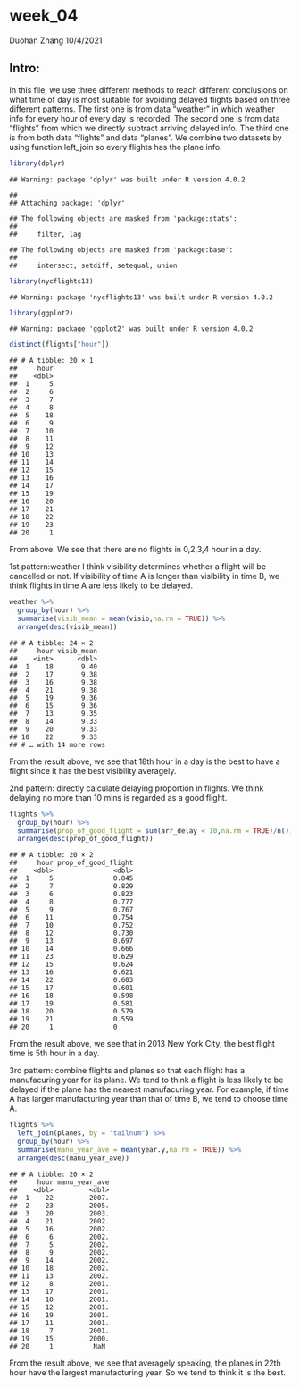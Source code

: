 week\_04
================
Duohan Zhang
10/4/2021

## Intro:

In this file, we use three different methods to reach different
conclusions on what time of day is most suitable for avoiding delayed
flights based on three different patterns. The first one is from data
“weather” in which weather info for every hour of every day is recorded.
The second one is from data “flights” from which we directly subtract
arriving delayed info. The third one is from both data “flights” and
data “planes”. We combine two datasets by using function left\_join so
every flights has the plane info.

``` r
library(dplyr)
```

    ## Warning: package 'dplyr' was built under R version 4.0.2

    ## 
    ## Attaching package: 'dplyr'

    ## The following objects are masked from 'package:stats':
    ## 
    ##     filter, lag

    ## The following objects are masked from 'package:base':
    ## 
    ##     intersect, setdiff, setequal, union

``` r
library(nycflights13)
```

    ## Warning: package 'nycflights13' was built under R version 4.0.2

``` r
library(ggplot2)
```

    ## Warning: package 'ggplot2' was built under R version 4.0.2

``` r
distinct(flights["hour"])
```

    ## # A tibble: 20 × 1
    ##     hour
    ##    <dbl>
    ##  1     5
    ##  2     6
    ##  3     7
    ##  4     8
    ##  5    18
    ##  6     9
    ##  7    10
    ##  8    11
    ##  9    12
    ## 10    13
    ## 11    14
    ## 12    15
    ## 13    16
    ## 14    17
    ## 15    19
    ## 16    20
    ## 17    21
    ## 18    22
    ## 19    23
    ## 20     1

From above: We see that there are no flights in 0,2,3,4 hour in a day.

1st pattern:weather I think visibility determines whether a flight will
be cancelled or not. If visibility of time A is longer than visibility
in time B, we think flights in time A are less likely to be delayed.

``` r
weather %>%
  group_by(hour) %>%
  summarise(visib_mean = mean(visib,na.rm = TRUE)) %>%
  arrange(desc(visib_mean))
```

    ## # A tibble: 24 × 2
    ##     hour visib_mean
    ##    <int>      <dbl>
    ##  1    18       9.40
    ##  2    17       9.38
    ##  3    16       9.38
    ##  4    21       9.38
    ##  5    19       9.36
    ##  6    15       9.36
    ##  7    13       9.35
    ##  8    14       9.33
    ##  9    20       9.33
    ## 10    22       9.33
    ## # … with 14 more rows

From the result above, we see that 18th hour in a day is the best to
have a flight since it has the best visibility averagely.

2nd pattern: directly calculate delaying proportion in flights. We think
delaying no more than 10 mins is regarded as a good flight.

``` r
flights %>%
  group_by(hour) %>%
  summarise(prop_of_good_flight = sum(arr_delay < 10,na.rm = TRUE)/n()) %>%
  arrange(desc(prop_of_good_flight))
```

    ## # A tibble: 20 × 2
    ##     hour prop_of_good_flight
    ##    <dbl>               <dbl>
    ##  1     5               0.845
    ##  2     7               0.829
    ##  3     6               0.823
    ##  4     8               0.777
    ##  5     9               0.767
    ##  6    11               0.754
    ##  7    10               0.752
    ##  8    12               0.730
    ##  9    13               0.697
    ## 10    14               0.666
    ## 11    23               0.629
    ## 12    15               0.624
    ## 13    16               0.621
    ## 14    22               0.603
    ## 15    17               0.601
    ## 16    18               0.598
    ## 17    19               0.581
    ## 18    20               0.579
    ## 19    21               0.559
    ## 20     1               0

From the result above, we see that in 2013 New York City, the best
flight time is 5th hour in a day.

3rd pattern: combine flights and planes so that each flight has a
manufacuring year for its plane. We tend to think a flight is less
likely to be delayed if the plane has the nearest manufacuring year. For
example, if time A has larger manufacturing year than that of time B, we
tend to choose time A.

``` r
flights %>%
  left_join(planes, by = "tailnum") %>%
  group_by(hour) %>%
  summarise(manu_year_ave = mean(year.y,na.rm = TRUE)) %>%
  arrange(desc(manu_year_ave))
```

    ## # A tibble: 20 × 2
    ##     hour manu_year_ave
    ##    <dbl>         <dbl>
    ##  1    22         2007.
    ##  2    23         2005.
    ##  3    20         2003.
    ##  4    21         2002.
    ##  5    16         2002.
    ##  6     6         2002.
    ##  7     5         2002.
    ##  8     9         2002.
    ##  9    14         2002.
    ## 10    18         2002.
    ## 11    13         2002.
    ## 12     8         2001.
    ## 13    17         2001.
    ## 14    10         2001.
    ## 15    12         2001.
    ## 16    19         2001.
    ## 17    11         2001.
    ## 18     7         2001.
    ## 19    15         2000.
    ## 20     1          NaN

From the result above, we see that averagely speaking, the planes in
22th hour have the largest manufacturing year. So we tend to think it is
the best.
